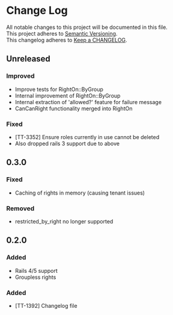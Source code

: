 # Change Log
All notable changes to this project will be documented in this file.  
This project adheres to [Semantic Versioning](http://semver.org/).  
This changelog adheres to [Keep a CHANGELOG](http://keepachangelog.com/).  

## Unreleased

### Improved
- Improve tests for RightOn::ByGroup
- Internal improvement of RightOn::ByGroup
- Internal extraction of 'allowed?' feature for failure message
- CanCanRight functionality merged into RightOn

### Fixed
- [TT-3352] Ensure roles currently in use cannot be deleted
- Also dropped rails 3 support due to above

## 0.3.0

### Fixed
- Caching of rights in memory (causing tenant issues)

### Removed
- restricted_by_right no longer supported

## 0.2.0

### Added
- Rails 4/5 support
- Groupless rights

### Added
- [TT-1392] Changelog file
